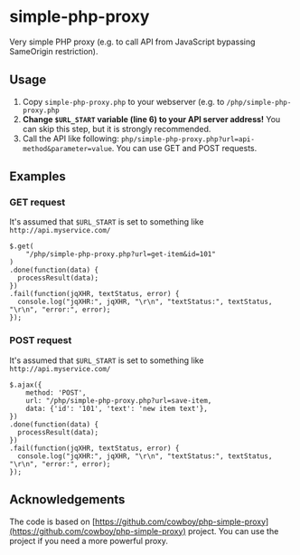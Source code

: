 # simple-php-proxy
Very simple PHP proxy (e.g. to call API from JavaScript bypassing SameOrigin restriction).

## Usage
1. Copy `simple-php-proxy.php` to your webserver (e.g. to `/php/simple-php-proxy.php`
2. **Change `$URL_START` variable (line 6) to your API server address!** You can skip this step, but it is strongly recommended.
3. Call the API like following: `php/simple-php-proxy.php?url=api-method&parameter=value`. You can use GET and POST requests.

## Examples

### GET request

It's assumed that `$URL_START` is set to something like `http://api.myservice.com/`

    $.get(
	    "/php/simple-php-proxy.php?url=get-item&id=101"
	)
	.done(function(data) {
      processResult(data);
	})
	.fail(function(jqXHR, textStatus, error) {
	  console.log("jqXHR:", jqXHR, "\r\n", "textStatus:", textStatus, "\r\n", "error:", error);
	});

### POST request

It's assumed that `$URL_START` is set to something like `http://api.myservice.com/`

    $.ajax({
        method: 'POST',
        url: "/php/simple-php-proxy.php?url=save-item,
        data: {'id': '101', 'text': 'new item text'}, 
    })        
    .done(function(data) {
      processResult(data);
    })
    .fail(function(jqXHR, textStatus, error) {
      console.log("jqXHR:", jqXHR, "\r\n", "textStatus:", textStatus, "\r\n", "error:", error);
    });        


## Acknowledgements

The code is based on [https://github.com/cowboy/php-simple-proxy](https://github.com/cowboy/php-simple-proxy) project. 
You can use the project if you need a more powerful proxy.